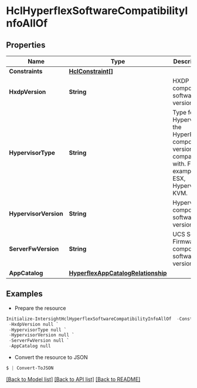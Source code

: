 # HclHyperflexSoftwareCompatibilityInfoAllOf
## Properties

Name | Type | Description | Notes
------------ | ------------- | ------------- | -------------
**Constraints** | [**HclConstraint[]**](HclConstraint.md) |  | [optional] 
**HxdpVersion** | **String** | HXDP component software version. | [optional] 
**HypervisorType** | **String** | Type fo Hypervisor the HyperFlex components versions are compatible with. For example ESX, Hyperv or KVM. | [optional] [default to "ESXi"]
**HypervisorVersion** | **String** | Hypervisor component software version. | [optional] 
**ServerFwVersion** | **String** | UCS Server Firmware component software version. | [optional] 
**AppCatalog** | [**HyperflexAppCatalogRelationship**](HyperflexAppCatalogRelationship.md) |  | [optional] 

## Examples

- Prepare the resource
```powershell
Initialize-IntersightHclHyperflexSoftwareCompatibilityInfoAllOf  -Constraints null `
 -HxdpVersion null `
 -HypervisorType null `
 -HypervisorVersion null `
 -ServerFwVersion null `
 -AppCatalog null
```

- Convert the resource to JSON
```powershell
$ | Convert-ToJSON
```

[[Back to Model list]](../README.md#documentation-for-models) [[Back to API list]](../README.md#documentation-for-api-endpoints) [[Back to README]](../README.md)

